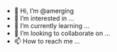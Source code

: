 - 👋 Hi, I’m @amerging
- 👀 I’m interested in ...
- 🌱 I’m currently learning ...
- 💞️ I’m looking to collaborate on ...
- 📫 How to reach me ...

<!---
amerging/amerging is a ✨ special ✨ repository because its `README.md` (this file) appears on your GitHub profile.
You can click the Preview link to take a look at your changes.
--->
